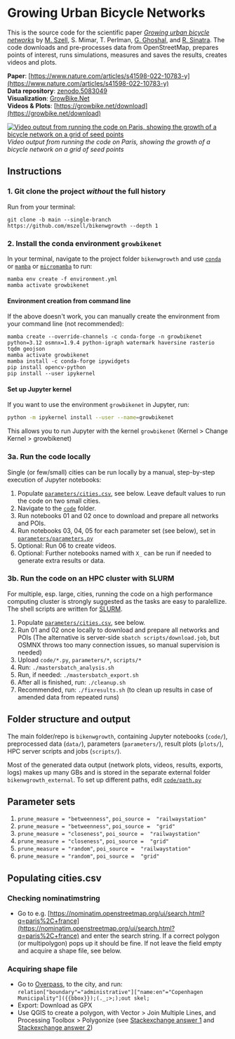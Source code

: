 # Growing Urban Bicycle Networks

This is the source code for the scientific paper [*Growing urban bicycle networks*](https://www.nature.com/articles/s41598-022-10783-y) by [M. Szell](http://michael.szell.net/), S. Mimar, T. Perlman, [G. Ghoshal](http://gghoshal.pas.rochester.edu/), and [R. Sinatra](http://www.robertasinatra.com/). The code downloads and pre-processes data from OpenStreetMap, prepares points of interest, runs simulations, measures and saves the results, creates videos and plots. 

**Paper**: [https://www.nature.com/articles/s41598-022-10783-y](https://www.nature.com/articles/s41598-022-10783-y)  
**Data repository**: [zenodo.5083049](https://zenodo.org/record/5083049)  
**Visualization**: [GrowBike.Net](https://growbike.net)  
**Videos & Plots**: [https://growbike.net/download](https://growbike.net/download)

[![Video output from running the code on Paris, showing the growth of a bicycle network on a grid of seed points](readmevideo.gif)](https://growbike.net/city/paris)
*Video output from running the code on Paris, showing the growth of a bicycle network on a grid of seed points*

## Instructions

### 1. Git clone the project _without_ the full history 

Run from your terminal:

```
git clone -b main --single-branch https://github.com/mszell/bikenwgrowth --depth 1
```

### 2. Install the conda environment `growbikenet`

In your terminal, navigate to the project folder `bikenwgrowth` and use [`conda`](https://docs.conda.io/projects/conda/en/latest/index.html)
or [`mamba`](https://mamba.readthedocs.io/en/latest/installation/mamba-installation.html)
or [`micromamba`](https://mamba.readthedocs.io/en/latest/installation/micromamba-installation.html) to run:

```
mamba env create -f environment.yml
mamba activate growbikenet
```

#### Environment creation from command line

If the above doesn't work, you can manually create the environment from your command line (not recommended):

```
mamba create --override-channels -c conda-forge -n growbikenet python=3.12 osmnx=1.9.4 python-igraph watermark haversine rasterio tqdm geojson
mamba activate growbikenet
mamba install -c conda-forge ipywidgets
pip install opencv-python
pip install --user ipykernel
```

#### Set up Jupyter kernel

If you want to use the environment `growbikenet` in Jupyter, run:

```bash
python -m ipykernel install --user --name=growbikenet
```

This allows you to run Jupyter with the kernel `growbikenet` (Kernel > Change Kernel > growbikenet)


### 3a. Run the code locally

Single (or few/small) cities can be run locally by a manual, step-by-step execution of Jupyter notebooks:

1. Populate [`parameters/cities.csv`](parameters/cities.csv), see below. Leave default values to run the code on two small cities.
2. Navigate to the [`code`](code/) folder.
3. Run notebooks 01 and 02 once to download and prepare all networks and POIs.  
4. Run notebooks 03, 04, 05 for each parameter set (see below), set in [`parameters/parameters.py`](parameters/parameters.py)
5. Optional: Run 06 to create videos.
6. Optional: Further notebooks named with `X_` can be run if needed to generate extra results or data.

### 3b. Run the code on an HPC cluster with SLURM

For multiple, esp. large, cities, running the code on a high performance computing cluster is strongly suggested as the tasks are easy to paralellize. The shell scripts are written for [SLURM](https://slurm.schedmd.com/overview.html).  

1. Populate [`parameters/cities.csv`](parameters/cities.csv), see below.
2. Run 01 and 02 once locally to download and prepare all networks and POIs (The alternative is server-side `sbatch scripts/download.job`, but OSMNX throws too many connection issues, so manual supervision is needed)
3. Upload `code/*.py`, `parameters/*`, `scripts/*`
4. Run: `./mastersbatch_analysis.sh`
5. Run, if needed: `./mastersbatch_export.sh`
6. After all is finished, run: `./cleanup.sh`
7. Recommended, run: `./fixresults.sh` (to clean up results in case of amended data from repeated runs)

## Folder structure and output
The main folder/repo is `bikenwgrowth`, containing Jupyter notebooks (`code/`), preprocessed data (`data/`), parameters (`parameters/`), result plots (`plots/`), HPC server scripts and jobs (`scripts/`).

Most of the generated data output (network plots, videos, results, exports, logs) makes up many GBs and is stored in the separate external folder `bikenwgrowth_external`. To set up different paths, edit [`code/path.py`](code/path.py)

## Parameter sets 
1. `prune_measure = "betweenness"`, `poi_source =  "railwaystation"`  
2. `prune_measure = "betweenness"`, `poi_source =  "grid"`  
3. `prune_measure = "closeness"`, `poi_source =  "railwaystation"`  
4. `prune_measure = "closeness"`, `poi_source =  "grid"`  
5. `prune_measure = "random"`, `poi_source =  "railwaystation"`  
6. `prune_measure = "random"`, `poi_source =  "grid"` 

## Populating cities.csv

### Checking nominatimstring  
* Go to e.g. [https://nominatim.openstreetmap.org/ui/search.html?q=paris%2C+france](https://nominatim.openstreetmap.org/ui/search.html?q=paris%2C+france) and enter the search string. If a correct polygon (or multipolygon) pops up it should be fine. If not leave the field empty and acquire a shape file, see below.

### Acquiring shape file  
* Go to [Overpass](https://overpass-turbo.eu/), to the city, and run:
    `relation["boundary"="administrative"]["name:en"="Copenhagen Municipality"]({{bbox}});(._;>;);out skel;`
* Export: Download as GPX
* Use QGIS to create a polygon, with Vector > Join Multiple Lines, and Processing Toolbox > Polygonize (see [Stackexchange answer 1](https://gis.stackexchange.com/questions/98320/connecting-two-line-ends-in-qgis-without-resorting-to-other-software) and [Stackexchange answer 2](https://gis.stackexchange.com/questions/207463/convert-a-line-to-polygon))
